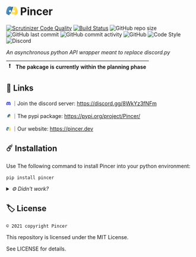 # <img src="img/pincer.svg" height="24px" alt="Pincer Logo"> Pincer

<!--
[![PyPI - Downloads](https://img.shields.io/badge/dynamic/json?label=downloads&query=%24.total_downloads&url=https%3A%2F%2Fapi.pepy.tech%2Fapi%2Fprojects%2FPincer)](https://pypi.org/project/Pincer)
![PyPI](https://img.shields.io/pypi/v/Pincer)
![PyPI - Format](https://img.shields.io/pypi/format/Pincer)
![PyPI - Python Version](https://img.shields.io/pypi/pyversions/Pincer)
-->

[![Scrutinizer Code Quality](https://scrutinizer-ci.com/g/Pincer-org/pincer/badges/quality-score.png?b=main)](https://scrutinizer-ci.com/g/Pincer-org/pincer/?branch=main)
[![Build Status](https://scrutinizer-ci.com/g/Pincer-org/Pincer/badges/build.png?b=main)](https://scrutinizer-ci.com/g/Pincer-org/Pincer/build-status/main)
![GitHub repo size](https://img.shields.io/github/repo-size/Pincer-org/Pincer)
![GitHub last commit](https://img.shields.io/github/last-commit/Pincer-org/Pincer)
![GitHub commit activity](https://img.shields.io/github/commit-activity/m/Pincer-org/Pincer)
![GitHub](https://img.shields.io/github/license/Pincer-org/Pincer)
![Code Style](https://img.shields.io/badge/code%20style-pep8-green)
![Discord](https://img.shields.io/discord/881531065859190804)

*An asynchronous python API wrapper meant to replace discord.py*

| :exclamation: | The pakcage is currently within the planning phase |
| ------------- | :------------------------------------------------- |


## :pushpin: Links

<img src="img/discord.svg" width="12px" alt="Pincer Logo"> ｜Join the discord server: https://discord.gg/8WkYz3fNFm

<img src="img/pypi.svg" width="12px" alt="Pincer Logo"> ｜The pypi package: https://pypi.org/project/Pincer/

<img src="img/pincer.svg" width="12px" alt="Pincer Logo"> ｜Our website: https://pincer.dev


## ☄️ Installation

Use The following command to install Pincer into your python environment:
```bash
pip install pincer
```

<details>
	<summary>
		<i>⚙️ Didn't work?</i>
	</summary>

Depending on your python installation, you might need to use one of the following.

*pip isn't in the path but python is*
```sh
python -m pip install pincer
```

*Unix system can use pip3/python3 command*
```sh
python3 -m pip install pincer
```

```sh
pip3 install pincer
```

*python isn't in the path*
```sh
path/to/python.exe -m pip install pincer
```

*Using multiple python versions*
```sh
py -m pip install pincer
```
</details>


## 🏷️ License

`© 2021 copyright Pincer`

This repository is licensed under the MIT License.

See LICENSE for details.
